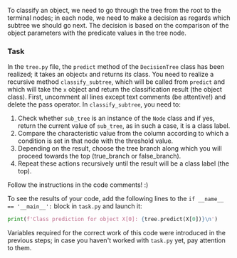To classify an object, we need to go through the tree from the root to the terminal nodes;
in each node, we need to make a decision as regards which subtree we should go next. The decision
is based on the comparison of the object parameters with the predicate values in
the tree node.

### Task

In the `tree.py` file, the `predict` method of the `DecisionTree` class has been realized; it takes an object`x` and returns its class. 
You need to realize a recursive method `classify_subtree`, which will be called from `predict` 
and which will take the `х` object and return the classification result (the object class). First, uncomment 
all lines except text comments (be attentive!) and delete the pass operator.
In `classify_subtree`, you need to:

1. Check whether `sub_tree` is an instance of the `Node` class and if yes, return the
   current value of `sub_tree`, as in such a case, it is a class label.
2. Compare the characteristic value from the column according to which a condition is set in that node with the threshold value.
3. Depending on the result, choose the tree branch along which you will proceed towards the top (true_branch or false_branch).
4. Repeat these actions recursively until the result will be a class label (the top).

<div class="hint">Follow the instructions in the code comments! :)</div>

To see the results of your code, add the following lines
to the `if __name__ == '__main__':` block in `task.py` and launch it:
```python
print(f'Class prediction for object X[0]: {tree.predict(X[0])}\n')
```
Variables required for the correct work of this code were introduced in the previous steps; in case you haven't worked with
`task.py` yet, pay attention to them.

